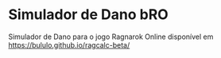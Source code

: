 # Simulador de Dano bRO
Simulador de Dano para o jogo Ragnarok Online disponível em
https://bululo.github.io/ragcalc-beta/
